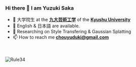 ### Hi there 👋 I am Yuzuki Saka  

- 🏫 大学院生 at the [**九大芸術工学**](https://www.design.kyushu-u.ac.jp/) of the [**Kyushu University**](https://www.kyushu-u.ac.jp/ja/)
- 💬 English & 日本語 are available.
- 🔭 Researching on Style Transfering & Gaussian Splatting
- 📫 How to reach me [**chouyuduki@gmail.com**](mailto:chouyuduki@gmail.com)  
&nbsp;<br>
&nbsp;<br>

![Rule34](https://count.getloli.com/get/@ChouYuduki.github.readme?theme=rule34)   

<!--
**ChouYuduki/ChouYuduki** is a ✨ _special_ ✨ repository because its `README.md` (this file) appears on your GitHub profile.

Here are some ideas to get you started:

- 🔭 I’m currently working on ...
- 🌱 I’m currently learning ...
- 👯 I’m looking to collaborate on ...
- 🤔 I’m looking for help with ...
- 💬 Ask me about ...
- 📫 How to reach me: ...
- 😄 Pronouns: ...
- ⚡ Fun fact: ...
-->

